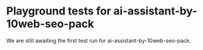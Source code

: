 # Playground tests for ai-assistant-by-10web-seo-pack
We are still awaiting the first test run for ai-assistant-by-10web-seo-pack.
